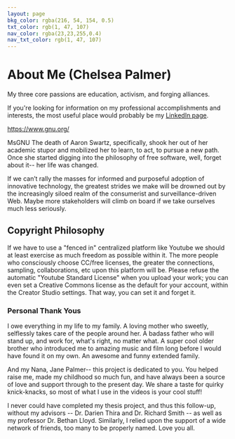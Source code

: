 ```yaml
---
layout: page
bkg_color: rgba(216, 54, 154, 0.5)
txt_color: rgb(1, 47, 107)
nav_color: rgba(23,23,255,0.4)
nav_txt_color: rgb(1, 47, 107)
---
```


# **About Me (Chelsea Palmer)**

My three core passions are education, activism, and forging alliances.

If you're looking for information on my professional accomplishments and interests, the most useful place would probably be my [LinkedIn page](https://ca.linkedin.com/in/chelsea-palmer-79280ab5).

https://www.gnu.org/

MsGNU
The death of Aaron Swartz, specifically, shook her out of her academic stupor and mobilized her to learn, to act, to pursue a new path. Once she started digging into the philosophy of free software, well, forget about it-- her life was changed.

If we can’t rally the masses for informed and purposeful adoption of innovative technology, the greatest strides we make will be drowned out by the increasingly siloed realm of the consumerist and surveillance-driven Web. Maybe more stakeholders will climb on board if we take ourselves much less seriously.

<!-- ## Ethical Standpoint and Personal Identity

* statement on american citizenship effect on willful data blindness
* black lives matter, gender politix, but men's issues are important also -->

## Copyright Philosophy

If we have to use a "fenced in" centralized platform like Youtube we should at least exercise as much freedom as possible within it. The more people who consciously choose CC/free licenses, the greater the connections, sampling, collaborations, etc upon this platform will be. Please refuse the automatic "Youtube Standard License" when you upload your work; you can even set a Creative Commons license as the default for your account, within the Creator Studio settings. That way, you can set it and forget it.

### Personal Thank Yous

I owe everything in my life to my family. A loving mother who sweetly, selflessly takes care of the people around her. A badass father who will stand up, and work for, what's right, no matter what. A super cool older brother who introduced me to amazing music and film long before I would have found it on my own. An awesome and funny extended family.

And my Nana, Jane Palmer-- this project is dedicated to you. You helped raise me, made my childhood so much fun, and have always been a source of love and support through to the present day. We share a taste for quirky knick-knacks, so most of what I use in the videos is your cool stuff!

I never could have completed my thesis project, and thus this follow-up, without my advisors -- Dr. Darien Thira and Dr. Richard Smith -- as well as my professor Dr. Bethan Lloyd. Similarly, I relied upon the support of a wide network of friends, too many to be properly named. Love you all.



<!-- Pursuit of Learning:
* **Stage One**: hearing a topic or idea in casual conversation
* **Step Two**: casually looking up initial info from web search and/or Wikipedia
* **Step Three**: evaluation of sources, engaged in deliberate dialogue with others
* **Step Four**: orderly exploration of more formal sources and larger frameworks
* **Step Five**: keeping an open ear and mind, aiming always to learn more -->
